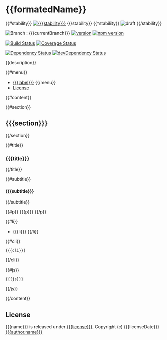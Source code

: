 {{formatedName}}
================

{{#stability}}
[![{{{stability}}}](http://badges.github.io/stability-badges/dist/{{{stability}}}.svg)](http://github.com/badges/stability-badges)
{{/stability}}
{{^stability}}
![draft](https://img.shields.io/badge/stability-draft-lightgrey.svg?style=flat-square)
{{/stability}}

![Branch : {{{currentBranch}}}](https://img.shields.io/badge/Branch-{{{currentBranch}}}-blue.svg)
[![version](https://img.shields.io/badge/version-{{{version}}}-blue.svg)]({{{homepage}}})
[![npm version](https://badge.fury.io/js/{{{furyName}}}.svg)](https://badge.fury.io/js/{{{furyName}}})

[![Build Status](https://travis-ci.org/{{{author.login.github}}}/{{{unscopedName}}}.svg?branch={{{currentBranch}}})](https://travis-ci.org/{{{author.login.github}}}/{{{unscopedName}}})
[![Coverage Status](https://coveralls.io/repos/{{{author.login.github}}}/{{{unscopedName}}}/badge.svg?branch={{{currentBranch}}}&service=github)](https://coveralls.io/github/{{{author.login.github}}}/{{{unscopedName}}}?branch={{{currentBranch}}})

[![Dependency Status](https://david-dm.org/{{{author.login.github}}}/{{{unscopedName}}}.svg)](https://david-dm.org/{{{author.login.github}}}/{{{unscopedName}}})
[![devDependency Status](https://david-dm.org/{{{author.login.github}}}/{{{unscopedName}}}/dev-status.svg)](https://david-dm.org/{{{author.login.github}}}/{{{unscopedName}}}#info=devDependencies)

{{description}}

{{#menu}}
+ [{{{label}}}](#{{{anchor}}})
{{/menu}}
+ [License](#license)

{{#content}}

{{#section}}
## {{{section}}}
{{/section}}

{{#title}}
### {{{title}}}
{{/title}}

{{#subtitle}}
#### {{{subtitle}}}
{{/subtitle}}

{{#p}}
{{{p}}}
{{/p}}

{{#li}}
+ {{{li}}}
{{/li}}

{{#cli}}
```
{{{cli}}}
```
{{/cli}}

{{#js}}
```javascript
{{{js}}}
```
{{/js}}

{{/content}}

## License

{{{name}}} is released under [{{{license}}}]({{{licenseUrl}}}). 
Copyright (c) {{{licenseDate}}} [{{{author.name}}}]({{{author.github}}})